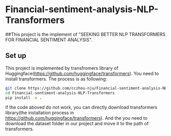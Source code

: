 # Financial-sentiment-analysis-NLP-Transformers
##This project is the implement of "SEEKING BETTER NLP TRANSFORMERS FOR FINANCIAL SENTIMENT ANALYSIS".

## Set up
This project is implemented by transfromers library of Huggingface(https://github.com/huggingface/transformers). You need to install transformers. The process is as following:

```bash
git clone https://github.com/cczhou-nju/Financial-sentiment-analysis-NLP-Transformers.git
cd Financial-sentiment-analysis-NLP-Transformers
pip install -e .
```
if the code aboved do not work, you can directly download transformers library(the installation process in https://github.com/huggingface/transformers). And the you need to download the dataset folder in our project and move it to the path of transformers. 
